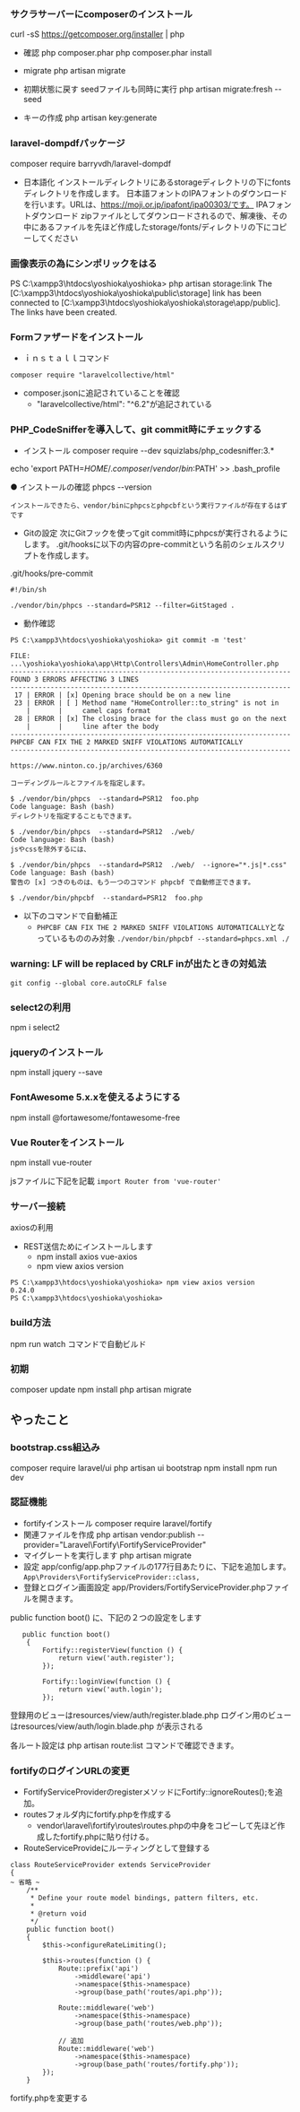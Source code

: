 ### サクラサーバーにcomposerのインストール
curl -sS https://getcomposer.org/installer | php
- 確認
php composer.phar
php composer.phar install

- migrate
php artisan migrate


- 初期状態に戻す seedファイルも同時に実行
php artisan migrate:fresh --seed


- キーの作成
php artisan key:generate

### laravel-dompdfパッケージ
composer require barryvdh/laravel-dompdf

- 日本語化
インストールディレクトリにあるstorageディレクトリの下にfontsディレクトリを作成します。
日本語フォントのIPAフォントのダウンロードを行います。URLは、https://moji.or.jp/ipafont/ipa00303/です。
IPAフォントダウンロード
zipファイルとしてダウンロードされるので、解凍後、その中にあるファイルを先ほど作成したstorage/fonts/ディレクトリの下にコピーしてください

### 画像表示の為にシンポリックをはる

PS C:\xampp3\htdocs\yoshioka\yoshioka> php artisan storage:link
The [C:\xampp3\htdocs\yoshioka\yoshioka\public\storage] link has been connected to [C:\xampp3\htdocs\yoshioka\yoshioka\storage\app/public].
The links have been created.


### Formファザードをインストール
- ｉｎｓｔａｌｌコマンド
```
composer require "laravelcollective/html"
```
- composer.jsonに追記されていることを確認
   - "laravelcollective/html": "^6.2"が追記されている


### PHP_CodeSnifferを導入して、git commit時にチェックする
- インストール
composer require --dev squizlabs/php_codesniffer:3.*


echo 'export PATH=$HOME/.composer/vendor/bin:$PATH' >> .bash_profile

● インストールの確認
phpcs --version


```
インストールできたら、vendor/binにphpcsとphpcbfという実行ファイルが存在するはずです
```
- Gitの設定
次にGitフックを使ってgit commit時にphpcsが実行されるようにします。
.git/hooksに以下の内容のpre-commitという名前のシェルスクリプトを作成します。

.git/hooks/pre-commit
```
#!/bin/sh

./vendor/bin/phpcs --standard=PSR12 --filter=GitStaged .
```
- 動作確認

```
PS C:\xampp3\htdocs\yoshioka\yoshioka> git commit -m 'test'

FILE: ...\yoshioka\yoshioka\app\Http\Controllers\Admin\HomeController.php
----------------------------------------------------------------------
FOUND 3 ERRORS AFFECTING 3 LINES
----------------------------------------------------------------------
 17 | ERROR | [x] Opening brace should be on a new line
 23 | ERROR | [ ] Method name "HomeController::to_string" is not in
    |       |     camel caps format
 28 | ERROR | [x] The closing brace for the class must go on the next
    |       |     line after the body
----------------------------------------------------------------------
PHPCBF CAN FIX THE 2 MARKED SNIFF VIOLATIONS AUTOMATICALLY
----------------------------------------------------------------------

```



`https://www.ninton.co.jp/archives/6360`
```
コーディングルールとファイルを指定します。

$ ./vendor/bin/phpcs  --standard=PSR12  foo.php
Code language: Bash (bash)
ディレクトリを指定することもできます。

$ ./vendor/bin/phpcs  --standard=PSR12  ./web/
Code language: Bash (bash)
jsやcssを除外するには、

$ ./vendor/bin/phpcs  --standard=PSR12  ./web/  --ignore="*.js|*.css"
Code language: Bash (bash)
警告の [x] つきのものは、もう一つのコマンド phpcbf で自動修正できます。

$ ./vendor/bin/phpcbf  --standard=PSR12  foo.php

```

- 以下のコマンドで自動補正
   - `PHPCBF CAN FIX THE 2 MARKED SNIFF VIOLATIONS AUTOMATICALLY`となっているもののみ対象
`./vendor/bin/phpcbf --standard=phpcs.xml ./`



### warning: LF will be replaced by CRLF inが出たときの対処法
`git config --global core.autoCRLF false`

### select2の利用
npm i select2

### jqueryのインストール
npm install jquery --save

### FontAwesome 5.x.xを使えるようにする
npm install @fortawesome/fontawesome-free

### Vue Routerをインストール
npm install vue-router

jsファイルに下記を記載
`import Router from 'vue-router'`


### サーバー接続
axiosの利用
- REST送信ためにインストールします
    - npm install  axios vue-axios
    - npm view axios version

```
PS C:\xampp3\htdocs\yoshioka\yoshioka> npm view axios version
0.24.0
PS C:\xampp3\htdocs\yoshioka\yoshioka>
```




### build方法
npm run watch コマンドで自動ビルド

### 初期
composer update
npm install
php artisan migrate

## やったこと
### bootstrap.css組込み

composer require laravel/ui
php artisan ui bootstrap
npm install
npm run dev




### 認証機能
- fortifyインストール
composer require laravel/fortify
- 関連ファイルを作成
php artisan vendor:publish --provider="Laravel\Fortify\FortifyServiceProvider"
- マイグレートを実行します
php artisan migrate
- 設定
app/config/app.phpファイルの177行目あたりに、下記を追加します。
`App\Providers\FortifyServiceProvider::class,`
- 登録とログイン画面設定
app/Providers/FortifyServiceProvider.phpファイルを開きます。

public function boot() に、下記の２つの設定をします

```
   public function boot()
    {
        Fortify::registerView(function () {
            return view('auth.register');
        });
        
        Fortify::loginView(function () {
            return view('auth.login');
        });

```

登録用のビューはresources/view/auth/register.blade.php
ログイン用のビューはresources/view/auth/login.blade.php
が表示される

各ルート設定は php artisan route:list コマンドで確認できます。

### fortifyのログインURLの変更
- FortifyServiceProviderのregisterメソッドにFortify::ignoreRoutes();を追加。
- routesフォルダ内にfortify.phpを作成する
    - vendor\laravel\fortify\routes\routes.phpの中身をコピーして先ほど作成したfortify.phpに貼り付ける。
- RouteServiceProvideにルーティングとして登録する
```
class RouteServiceProvider extends ServiceProvider
{
~ 省略 ~
    /**
     * Define your route model bindings, pattern filters, etc.
     *
     * @return void
     */
    public function boot()
    {
        $this->configureRateLimiting();

        $this->routes(function () {
            Route::prefix('api')
                ->middleware('api')
                ->namespace($this->namespace)
                ->group(base_path('routes/api.php'));

            Route::middleware('web')
                ->namespace($this->namespace)
                ->group(base_path('routes/web.php'));

            // 追加
            Route::middleware('web')
                ->namespace($this->namespace)
                ->group(base_path('routes/fortify.php'));
        });
    }
```
fortify.phpを変更する
